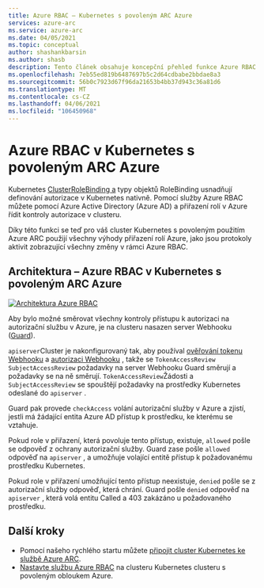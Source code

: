 ```yaml
---
title: Azure RBAC – Kubernetes s povoleným ARC Azure
services: azure-arc
ms.service: azure-arc
ms.date: 04/05/2021
ms.topic: conceptual
author: shashankbarsin
ms.author: shasb
description: Tento článek obsahuje koncepční přehled funkce Azure RBAC na Kubernetes s povoleným ARC Azure.
ms.openlocfilehash: 7eb55ed819b6487697b5c2d64cdbabe2bbdae8a3
ms.sourcegitcommit: 56b0c7923d67f96da21653b4bb37d943c36a81d6
ms.translationtype: MT
ms.contentlocale: cs-CZ
ms.lasthandoff: 04/06/2021
ms.locfileid: "106450968"
---
```

# <a name="azure-rbac-on-azure-arc-enabled-kubernetes"></a>Azure RBAC v Kubernetes s povoleným ARC Azure

Kubernetes [ClusterRoleBinding a](https://kubernetes.io/docs/reference/access-authn-authz/rbac/#rolebinding-and-clusterrolebinding) typy objektů RoleBinding usnadňují definování autorizace v Kubernetes nativně. Pomocí služby Azure RBAC můžete pomocí Azure Active Directory (Azure AD) a přiřazení rolí v Azure řídit kontroly autorizace v clusteru.

Díky této funkci se teď pro váš cluster Kubernetes s povoleným použitím Azure ARC použijí všechny výhody přiřazení rolí Azure, jako jsou protokoly aktivit zobrazující všechny změny v rámci Azure RBAC.

## <a name="architecture---azure-rbac-on-azure-arc-enabled-kubernetes"></a>Architektura – Azure RBAC v Kubernetes s povoleným ARC Azure

[![Architektura ](./media/conceptual-azure-rbac.png) Azure RBAC](./media/conceptual-azure-rbac.png#lightbox)

Aby bylo možné směrovat všechny kontroly přístupu k autorizaci na autorizační službu v Azure, je na clusteru nasazen server Webhooku ([Guard](https://github.com/appscode/guard)).

`apiserver`Cluster je nakonfigurovaný tak, aby používal [ověřování tokenu Webhooku](https://kubernetes.io/docs/reference/access-authn-authz/authentication/#webhook-token-authentication) a [autorizaci Webhooku](https://kubernetes.io/docs/reference/access-authn-authz/webhook/) , takže se `TokenAccessReview` `SubjectAccessReview` požadavky na server Webhooku Guard směrují a požadavky se na ně směrují. `TokenAccessReview`Žádosti a `SubjectAccessReview` se spouštějí požadavky na prostředky Kubernetes odeslané do `apiserver` .

Guard pak provede `checkAccess` volání autorizační služby v Azure a zjistí, jestli má žádající entita Azure AD přístup k prostředku, ke kterému se vztahuje. 

Pokud role v přiřazení, která povoluje tento přístup, existuje, `allowed` pošle se odpověď z ochrany autorizační služby. Guard zase pošle `allowed` odpověď na `apiserver` , a umožňuje volající entitě přístup k požadovanému prostředku Kubernetes.


Pokud role v přiřazení umožňující tento přístup neexistuje, `denied` pošle se z autorizační služby odpověď, která chrání. Guard pošle `denied` odpověď na `apiserver` , která volá entitu Called a 403 zakázáno u požadovaného prostředku.

## <a name="next-steps"></a>Další kroky

* Pomocí našeho rychlého startu můžete [připojit cluster Kubernetes ke službě Azure ARC](./quickstart-connect-cluster.md).
* [Nastavte službu Azure RBAC](./azure-rbac.md) na clusteru Kubernetes clusteru s povoleným obloukem Azure.